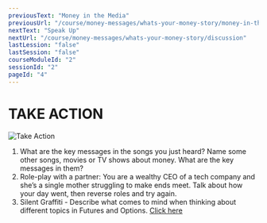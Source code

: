 ```yaml
---
previousText: "Money in the Media"
previousUrl: "/course/money-messages/whats-your-money-story/money-in-the-media"
nextText: "Speak Up"
nextUrl: "/course/money-messages/whats-your-money-story/discussion"
lastLession: "false"
lastSession: "false"
courseModuleId: "2"
sessionId: "2"
pageId: "4"
---
```



# TAKE ACTION
![Take Action](/assets/img/take-action.jpg)

1. What are the key messages in the songs you just heard? Name some other songs, movies or TV shows about money. What are the key messages in them?
2. Role-play with a partner: You are a wealthy CEO of a tech company and she’s a single mother struggling to make ends meet. Talk about how your day went, then reverse roles and try again. 
3. Silent Graffiti - Describe what comes to mind when thinking about different topics in Futures and Options. <a href="https://docs.google.com/document/d/1R5K-0-WPiWXzLNeO4nmYLTo_at-VQ_upzUSzXjvsZps/edit" target="_blank">Click here</a>